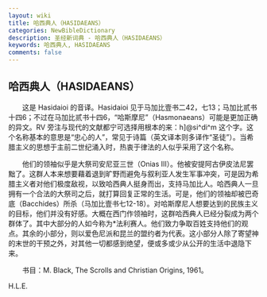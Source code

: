 ```yaml
---
layout: wiki
title: 哈西典人（HASIDAEANS）
categories: NewBibleDictionary
description: 圣经新词典 - 哈西典人（HASIDAEANS）
keywords: 哈西典人, HASIDAEANS
comments: false
---
```


## 哈西典人（HASIDAEANS）

　　这是 Hasidaioi 的音译。Hasidaioi 见于马加比壹书二42，七13；马加比贰书十四6；不过在马加比贰书十四6，“哈斯摩尼”（Hasmonaeans）可能是更加正确的异文。RV 旁注与现代的文献都宁可选择用根本的来：h]@si^di^m 这个字。这个名称基本的意思是“忠心的人”，常见于诗篇（英文译本则多译作“圣徒”）。当希腊主义的思想于主前二世纪涌入时，热衷于律法的人似乎采用了这个名称。

　　他们的领袖似乎是大祭司安尼亚三世（Onias III）。他被安提阿古伊皮法尼罢黜了。这群人本来想要藉着退到旷野而避免与叙利亚人发生军事冲突，可是因为希腊主义者对他们极度敌视，以致哈西典人挺身而出，支持马加比人。哈西典人一旦拥有一个合法的大祭司之后，就打算回复正常的生活。可是，他们的领袖却被巴奇底（Bacchides）所杀（马加比壹书七12-18）。对哈斯摩尼人想要达到的民族主义的目标，他们并没有好感。大概在西门作领袖时，这群哈西典人已经分裂成为两个群体了。其中大部分的人如今称为*法利赛人。他们致力争取百姓支持他们的观点。其余的小部分，则以爱色尼派和昆兰的盟约者为代表。这小部分人除了寄望神的末世的干预之外，对其他一切都感到绝望，便或多或少从公开的生活中退隐下来。

　　书目：M. Black, The Scrolls and Christian Origins, 1961。

H.L.E.








